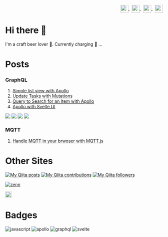 <p align="right">
<a href="your link" target="blank">
  <img align="center" src="https://cdn.jsdelivr.net/npm/simple-icons@3.0.1/icons/twitter.svg" alt="" height="25" width="25" />
</a>&nbsp;
<a href="your link" target="blank">
  <img align="center" src="https://cdn.jsdelivr.net/npm/simple-icons@3.0.1/icons/linkedin.svg" alt="" height="25" width="25" />
</a>&nbsp;
<a href="your link" target="blank">
  <img align="center" src="https://cdn.jsdelivr.net/npm/simple-icons@3.0.1/icons/instagram.svg" alt="" height="25" width="25" />
</a>&nbsp;
<a href="your link" target="blank">
  <img align="center" src="https://cdn.jsdelivr.net/npm/simple-icons@3.0.1/icons/youtube.svg" alt="" height="25" width="25" />
</a>
</p>

# Hi there 👋

I'm a craft beer lover :beer:. Currently charging :battery: ...


# Posts

### GraphQL   
1. [Simple list view with Apollo](https://gist.github.com/narutaro/cd0006bc0d066fc6548534b1c1a36fb0) 
2. [Update Tasks with Mutations](https://gist.github.com/narutaro/d0033155abb47cb5a8be05c3a0c5ebc7) 
3. [Query to Search for an Item with Apollo](https://gist.github.com/narutaro/823f29425c47bc7eda5ab260fdc2c26c)
4. [Apollo with Svelte UI](https://gist.github.com/narutaro/7f85ccb919159026f0bc8cb22d872fec) 

<p>
<img src="https://img.shields.io/static/v1?label=&message=javascript&color=gray&style=flat&logo=javascript">
<img src="https://img.shields.io/static/v1?label=&message=apollo&color=gray&style=flat&logo=apollographql&logoColor=311C87">
<img src="https://img.shields.io/static/v1?label=&message=graphql&color=gray&style=flat&logo=graphql&logoColor=E10098">
<img src="https://img.shields.io/static/v1?label=&message=svelte&color=gray&style=flat&logo=svelte">
</p>

### MQTT

1. [Handle MQTT in your brwoser with MQTT.js](https://gist.github.com/narutaro/6461c0524f7d7ff01e21c2ecb0be84ca)

# Other Sites
[![My Qiita posts](https://qiita-badge.apiapi.app/s/narutaro/posts.svg)](http://qiita.com/narutaro)
[![My Qiita contributions](https://qiita-badge.apiapi.app/s/narutaro/contributions.svg)](http://qiita.com/narutaro)
[![My Qiita followers](https://qiita-badge.apiapi.app/s/narutaro/followers.svg)](http://qiita.com/narutaro)

[![zenn](https://img.shields.io/badge/-zenn-gray.svg?style=flat&logo=zenn)](https://zenn.dev/masaino)

<img align="center" src="https://cdn.jsdelivr.net/npm/simple-icons@3.0.1/icons/hashnode.svg" height="20" width="20">

# Badges

![javascript](https://img.shields.io/badge/-javascript-gray.svg?style=flat&logo=javascript)
![apollo](https://img.shields.io/badge/-apollo-gray.svg?style=flat&logo=apollographql&logoColor=311C87)
![graphql](https://img.shields.io/badge/-graphql-gray.svg?style=flat&logo=graphql&logoColor=E10098)
![svelte](https://img.shields.io/badge/-svelte-gray.svg?style=flat&logo=svelte)

<!--
https://simpleicons.org/
https://github.com/simple-icons/simple-icons/blob/develop/slugs.md
https://github.com/simple-icons/simple-icons
-->
